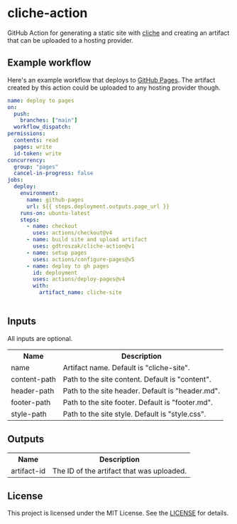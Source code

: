 # cliche-action

GitHub Action for generating a static site with [cliche](https://github.com/gdtroszak/cliche) and creating an artifact that can be uploaded to a hosting provider.

## Example workflow

Here's an example workflow that deploys to [GitHub Pages](https://pages.github.com/).
The artifact created by this action could be uploaded to any hosting provider though.

```yaml
name: deploy to pages
on:
  push:
    branches: ["main"]
  workflow_dispatch:
permissions:
  contents: read
  pages: write
  id-token: write
concurrency:
  group: "pages"
  cancel-in-progress: false
jobs:
  deploy:
    environment:
      name: github-pages
      url: ${{ steps.deployment.outputs.page_url }}
    runs-on: ubuntu-latest
    steps:
      - name: checkout
        uses: actions/checkout@v4
      - name: build site and upload artifact
        uses: gdtroszak/cliche-action@v1
      - name: setup pages
        uses: actions/configure-pages@v5
      - name: deploy to gh pages
        id: deployment
        uses: actions/deploy-pages@v4
        with:
          artifact_name: cliche-site
  
```

## Inputs

All inputs are optional.

<table>
  <tr>
    <th>Name</th>
    <th>Description</th>
  </tr>
  <tr>
    <td>name</td>
    <td>Artifact name. Default is "cliche-site".</td>
  </tr>
  <tr>
    <td>content-path</td>
    <td>Path to the site content. Default is "content".</td>
  </tr>
  <tr>
    <td>header-path</td>
    <td>Path to the site header. Default is "header.md".</td>
  </tr>
  <tr>
    <td>footer-path</td>
    <td>Path to the site footer. Default is "footer.md".</td>
  </tr>
  <tr>
    <td>style-path</td>
    <td>Path to the site style. Default is "style.css".</td>
  </tr>
</table>

## Outputs

<table>
  <tr>
    <th>Name</th>
    <th>Description</th>
  </tr>
  <tr>
    <td>artifact-id</td>
    <td>The ID of the artifact that was uploaded.</td>
  </tr>
</table>

## License

This project is licensed under the MIT License. See the [LICENSE](./LICENSE) for details.
